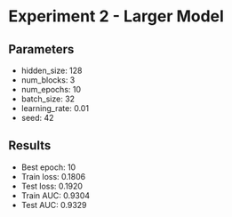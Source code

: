 # Experiment 2 - Larger Model

## Parameters
- hidden_size: 128
- num_blocks: 3
- num_epochs: 10
- batch_size: 32
- learning_rate: 0.01
- seed: 42

## Results
- Best epoch: 10
- Train loss: 0.1806
- Test loss: 0.1920
- Train AUC: 0.9304
- Test AUC: 0.9329
